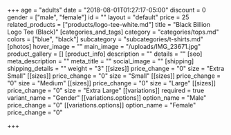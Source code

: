+++
age = "adults"
date = "2018-08-01T01:27:17-05:00"
discount = 0
gender = ["male", "female"]
id = ""
layout = "default"
price = 25
related_products = ["products/logo-tee-white.md"]
title = "Black Billion Logo Tee (Black)"
[categories_and_tags]
category = "categories/tops.md"
colors = ["blue", "black"]
subcategory = "subcategories/t-shirts.md"
[photos]
hover_image = ""
main_image = "/uploads/IMG_23671.jpg"
product_gallery = []
[product_info]
description = ""
details = ""
[seo]
meta_description = ""
meta_title = ""
social_image = ""
[shipping]
shipping_details = ""
weight = "3"
[[sizes]]
price_change = "0"
size = "Extra Small"
[[sizes]]
price_change = "0"
size = "Small"
[[sizes]]
price_change = "0"
size = "Medium"
[[sizes]]
price_change = "0"
size = "Large"
[[sizes]]
price_change = "0"
size = "Extra Large"
[[variations]]
required = true
variant_name = "Gender"
[[variations.options]]
option_name = "Male"
price_change = "0"
[[variations.options]]
option_name = "Female"
price_change = "0"

+++
